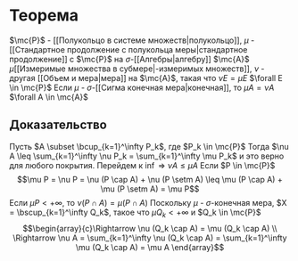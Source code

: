 # Теорема
$\mc{P}$ - [[Полукольцо в системе множеств|полукольцо]], $\mu$ - [[Стандартное продолжение с полукольца меры|стандартное продолжение]] с $\mc{P}$ на $\sigma$-[[Алгебры|алгебру]] $\mc{A}$ $\mu$[[Измеримые множества в субмере|-измеримых множеств]], $\nu$ - другая [[Объем и мера|мера]] на $\mc{A}$, такая что $\nu E= \mu E$ $\forall E \in \mc{P}$
Если $\mu$ - $\sigma$-[[Сигма конечная мера|конечная]], то $\mu A = \nu A$ $\forall A \in \mc{A}$ 
## Доказательство
Пусть $A \subset \bcup_{k=1}^\infty P_k$, где $P_k \in \mc{P}$
Тогда $\nu A \leq \sum_{k=1}^\infty \nu P_k = \sum_{k=1}^\infty \mu P_k$ и это верно для любого покрытия. Перейдем к $\inf$ $\Rightarrow$ $\nu A \leq \mu A$ 
Если $P \in \mc{P}$ $$\mu P = \nu P = \nu (P \cap A) + \nu (P \setm A) \leq \mu (P \cap A) + \mu (P \setm A) = \mu P$$
Если $\mu P < +\infty$, то $\nu (P \cap A) = \mu (P \cap A)$ 
Поскольку $\mu$ - $\sigma$-конечная мера, $X = \bscup_{k=1}^\infty Q_k$, такое что $\mu Q_k < +\infty$ и $Q_k \in \mc{P}$ $$\begin{array}{c}\Rightarrow \nu (Q_k \cap A) = \mu (Q_k \cap A) \\ \Rightarrow  \nu A = \sum_{k=1}^\infty \nu (Q_k \cap A) = \sum_{k=1}^\infty \mu (Q_k \cap A) = \mu A \end{array}$$  
